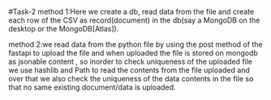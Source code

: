 #Task-2
method 1:Here we create a db, read data from the file and create each row of the CSV as record(document) in the db(say a MongoDB on the desktop or the MongoDB[Atlas]).


method 2:we read data from the python file by using the post method of the fastapi to upload the file and when uploaded the file is stored on mongodb as jsonable content , so inorder to check uniqueness of the uploaded file we use hashlib and Path to read the contents from the file uploaded and over that we also check the uniqueness of the data contents in the file so that no same existing document/data is uploaded.

